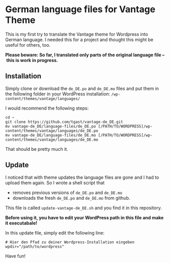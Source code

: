# German language files for Vantage Theme
This is my first try to translate the Vantage theme for Wordpress into German language. I needed this for a project and thought this might be useful for others, too.

**Please beware: So far, I translated only parts of the original language file – this is work in progress.**

## Installation

Simply clone or download the ``de_DE.po`` and ``de_DE.mo`` files and put them in the following folder in your WordPress installation:
``/wp-content/themes/vantage/languages/``

I would recommend the following steps:

```
cd ~
git clone https://github.com/tgast/vantage-de_DE.git
mv vantage-de_DE/language-files/de_DE.po [/PATH/TO/WORDPRESS]/wp-content/themes/vantage/languages/de_DE.po
mv vantage-de_DE/language-files/de_DE.mo [/PATH/TO/WORDPRESS]/wp-content/themes/vantage/languages/de_DE.mo
```

That should be pretty much it.

## Update
I noticed that with theme updates the language files are gone and I had to upload them again. So I wrote a shell script that 

* removes previous versions of ``de_DE.po`` and ``de_DE.mo``
* downloads the fresh ``de_DE.po`` and ``de_DE.mo`` from github. 

This file is called ``update-vantage-de_DE.sh`` and you find it in this repository. 

**Before using it, you have to edit your WordPress path in this file and make it executabale!**

In this update file, simply edit the following line:

```
# Hier den Pfad zu deiner Wordpress-Installation eingeben
wpdir="/path/to/wordpress"
```

Have fun!